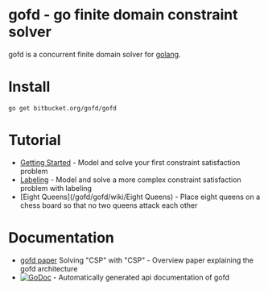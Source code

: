 # gofd - go finite domain constraint solver #

gofd is a concurrent finite domain solver for [golang](http://golang.org/).

# Install #

    go get bitbucket.org/gofd/gofd

# Tutorial #
* [Getting Started](https://bitbucket.org/gofd/gofd/wiki/GettingStarted) - Model and solve your first constraint satisfaction problem 
* [Labeling](./wiki/Labeling) - Model and solve a more complex constraint satisfaction problem with labeling
* [Eight Queens](/gofd/gofd/wiki/Eight Queens) - Place eight queens on a chess board so that no two queens attack each other

# Documentation #
* [gofd paper](https://bitbucket.org/gofd/gofd/downloads/gofdpaper.pdf) Solving "CSP" with "CSP" - Overview paper explaining the gofd architecture
* [![GoDoc](https://godoc.org/bitbucket.org/gofd/gofd?status.svg)](https://godoc.org/bitbucket.org/gofd/gofd) - Automatically generated api documentation of gofd